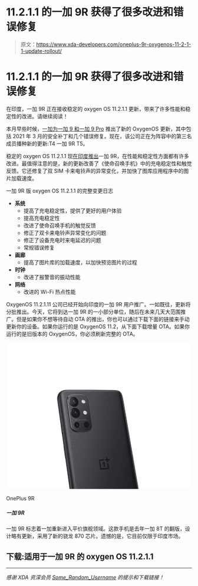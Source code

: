 # 11.2.1.1 的一加 9R 获得了很多改进和错误修复

> 原文：<https://www.xda-developers.com/oneplus-9r-oxygenos-11-2-1-1-update-rollout/>

# 11.2.1.1 的一加 9R 获得了很多改进和错误修复

在印度，一加 9R 正在接收稳定的 oxygen OS 11.2.1.1 更新，带来了许多性能和稳定性的改进。请继续阅读！

本月早些时候，[一加为](https://www.xda-developers.com/oneplus-9-9-pro-oxygenos-11-2-2-2-march-2021-patches/)[一加 9 和一加 9 Pro](https://www.xda-developers.com/oneplus-9/) 推出了新的 OxygenOS 更新，其中包括 2021 年 3 月的安全补丁和几个错误修复。现在，该公司正在为阵容中的第三名成员播种新的更新:T4 一加 9R T5。

稳定的 oxygen OS 11.2.1.1 现[在印度推出](https://forums.oneplus.com/threads/oxygenos-11-2-1-1-for-the-oneplus-9r.1419603/)一加 9R，在性能和稳定性方面都有许多改进。最值得注意的是，新的更新改善了《使命召唤手机》中的充电稳定性和触觉反馈。它还修复了双 SIM 卡来电铃声的异常变化，并加快了图库应用程序中的图片加载速度。

一加 9R 版 oxygen OS 11.2.1.1 的完整变更日志

*   **系统**
    *   提高了充电稳定性，提供了更好的用户体验
    *   提高充电稳定性
    *   改进了使命召唤手机的触觉反馈
    *   修正了双卡来电铃声异常变化的问题
    *   修正了设备充电时来电延迟的问题
    *   常规错误修复
*   **画廊**
    *   提高了图片库的加载速度，以加快预览图片的过程
*   **时钟**
    *   改进了报警音的振动性能
*   **网络**
    *   改进的 Wi-Fi 热点性能

OxygenOS 11.2.1.11 公司已经开始向印度的一加 9R 用户推广。一如既往，更新将分批推出。今天，它将到达一加 9R 的一小部分单位，随后在未来几天大范围推广。但是如果你不想等待自动 OTA 的推出，你也可以通过下载下面的链接来手动更新你的设备。如果你运行的是 OxygenOS 11.2，从下面下载增量 OTA。如果你运行的是旧版本的 OxygenOS，你必须刷新完整的 OTA。

 <picture>![The OnePlus 9R marks the company's return to the affordable flagship space. It's a rehashed OnePlus 8T from last year, featuring Qualcomm's new Snapdragon 870 chip and an affordable price tag.](img/5cd19bbf4c274d1e2dcf9e65c9d90842.png)</picture> 

OnePlus 9R

##### 一加 9R

一加 9R 标志着一加重新进入平价旗舰领域。这款手机是去年一加 8T 的翻版，设计略有更新，采用了新的骁龙 870 芯片。遗憾的是，它目前仅限于印度市场。

## 下载:适用于一加 9R 的 oxygen OS 11.2.1.1

* * *

*感谢 XDA 资深会员 [Some_Random_Username](https://forum.xda-developers.com/m/some_random_username.8234677/) 的提示和下载链接！*